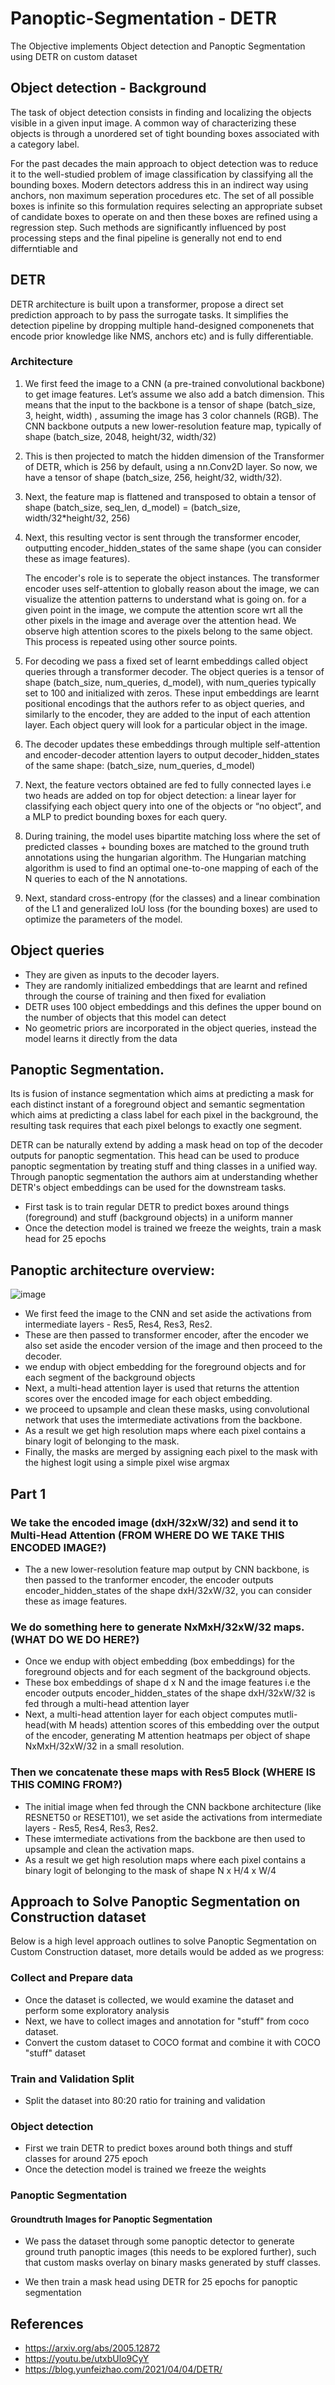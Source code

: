# Panoptic-Segmentation - DETR

The Objective implements Object detection and Panoptic Segmentation using DETR on custom dataset


## Object detection - Background
The task of object detection consists in finding and localizing the objects visible in a given input image. A common way of characterizing these objects is through a unordered set of tight bounding boxes associated with a category label. 

For the past decades the main approach to object detection was to reduce it to the well-studied problem of image classification by classifying all the bounding boxes. Modern detectors address this in an indirect way using anchors, non  maximum seperation procedures etc. The set of all possible boxes is infinite so this formulation requires selecting an appropriate subset of candidate boxes to operate on and then these boxes are refined using a regression step. Such methods are significantly influenced by post processing steps and the final pipeline is generally not end to end differntiable and 



## DETR
DETR architecture is built upon a transformer, propose a direct set prediction approach to by pass the surrogate tasks.  It simplifies the detection pipeline by dropping multiple hand-designed componenets that encode prior knowledge like NMS, anchors etc) and is fully differentiable.


### Architecture 

1. We first feed the image to a CNN (a pre-trained convolutional backbone) to get image features. Let’s assume we also add a batch dimension. This means that the input to the backbone is a tensor of shape (batch_size, 3, height, width) , assuming the image has 3 color channels (RGB). The CNN backbone outputs a new lower-resolution feature map, typically of shape (batch_size, 2048, height/32, width/32)
2.  This is then projected to match the hidden dimension of the Transformer of DETR, which is 256 by default, using a nn.Conv2D layer. So now, we have a tensor of shape (batch_size, 256, height/32, width/32).
3. Next, the feature map is flattened and transposed to obtain a tensor of shape (batch_size, seq_len, d_model) = (batch_size, width/32*height/32, 256)
4. Next, this resulting vector is sent through the transformer encoder, outputting encoder_hidden_states of the same shape (you can consider these as image features). 

    The encoder's role is to seperate the object instances. The transformer encoder uses self-attention to globally reason about the image, we can visualize the attention patterns to understand what is going on. for a given point in the image, we compute the attention score wrt all the other pixels in the image and average over the attention head.  We observe high attention scores to the pixels belong to the same object. This process is repeated using other source points.

5. For decoding we pass a fixed set of learnt embeddings called object queries through a transformer decoder. The object queries is a tensor of shape (batch_size, num_queries, d_model), with num_queries typically set to 100 and initialized with zeros. These input embeddings are learnt positional encodings that the authors refer to as object queries, and similarly to the encoder, they are added to the input of each attention layer. Each object query will look for a particular object in the image. 
6. The decoder updates these embeddings through multiple self-attention and encoder-decoder attention layers to output decoder_hidden_states of the same shape: (batch_size, num_queries, d_model)
7. Next, the feature vectors obtained are fed to fully connected layes i.e two heads are added on top for object detection: a linear layer for classifying each object query into one of the objects or “no object”, and a MLP to predict bounding boxes for each query.
8. During training, the model uses bipartite matching loss where  the set of predicted classes + bounding boxes are matched to the ground truth annotations using the hungarian algorithm. The Hungarian matching algorithm is used to find an optimal one-to-one mapping of each of the N queries to each of the N annotations. 
9. Next, standard cross-entropy (for the classes) and a linear combination of the L1 and generalized IoU loss (for the bounding boxes) are used to optimize the parameters of the model.

##  Object queries
- They are given as inputs to the decoder layers.
- They are randomly initialized embeddings that are learnt and refined through the course of training and then fixed for evaliation
- DETR uses 100 object embeddings and this defines the upper bound on the number of objects that this model can detect
- No geometric priors are incorporated in the object queries, instead the model learns it directly from the data


## Panoptic Segmentation. 
Its is fusion of instance segmentation which aims at predicting a mask for each distinct instant of a foreground object and semantic segmentation which aims at predicting a class label for each pixel in the background, the resulting task requires that each pixel belongs to exactly one segment. 

DETR can be naturally extend by adding a mask head on top of the decoder outputs for panoptic segmentation. This head can be used to produce panoptic segmentation by treating stuff and thing classes in a unified way. Through panoptic segmentation the authors aim at understanding whether DETR's object embeddings can be used for the downstream tasks.

- First task is to train regular DETR to predict boxes around things (foreground) and stuff (background objects) in a uniform manner
- Once the detection model is trained we freeze the weights, train a mask head for 25 epochs


## Panoptic architecture overview:

![image](https://user-images.githubusercontent.com/42609155/130302393-4363c045-02d8-407e-bbd7-64799966b1d1.png)

- We first feed the image to the CNN and set aside the activations from intermediate layers - Res5, Res4, Res3, Res2.
- These are then passed to transformer encoder, after the encoder we also set aside the encoder version of the image and then proceed to the decoder. 
- we endup with object embedding for the foreground objects and for each segment of the background objects 
- Next, a multi-head attention layer is used that returns the attention scores over the encoded image for each object embedding. 
- we proceed to upsample and clean these masks, using convolutional network that uses the imtermediate activations from the backbone.
- As a result we get high resolution maps where each pixel contains a binary logit of belonging to the mask.
- Finally, the masks are merged by assigning each pixel to the mask with the highest logit using a simple pixel wise argmax


## Part 1 


### We take the encoded image (dxH/32xW/32) and send it to Multi-Head Attention (FROM WHERE DO WE TAKE THIS ENCODED IMAGE?)

- The a new lower-resolution feature map output by CNN backbone, is then passed to the tranformer encoder, the encoder outputs encoder_hidden_states of the shape dxH/32xW/32, you can consider these as image features.

### We do something here to generate NxMxH/32xW/32 maps. (WHAT DO WE DO HERE?)

- Once we endup with object embedding (box embeddings) for the foreground objects and for each segment of the background objects. 
- These box embeddings of shape d x N  and the image features i.e  the encoder outputs encoder_hidden_states of the shape dxH/32xW/32 is fed through a multi-head attention layer 
- Next, a multi-head attention layer for each object computes mutli-head(with M heads) attention scores of this embedding over the output of the encoder, generating M attention heatmaps per object of shape NxMxH/32xW/32 in a small resolution. 

### Then we concatenate these maps with Res5 Block (WHERE IS THIS COMING FROM?)

- The initial image when fed through the CNN backbone architecture (like RESNET50 or RESET101), we set aside the activations from intermediate layers - Res5, Res4, Res3, Res2.
- These imtermediate activations from the backbone are then used to upsample and clean the activation maps.
- As a result we get high resolution maps where each pixel contains a binary logit of belonging to the mask of shape N x H/4 x W/4


## Approach to Solve Panoptic Segmentation on Construction dataset

Below is a high level approach outlines to solve Panoptic Segmentation on Custom Construction dataset, more details would be added as we progress:

### Collect and Prepare data
- Once the dataset is collected, we would examine the dataset and perform some exploratory analysis 
- Next, we have to collect images and annotation for "stuff" from coco dataset.
- Convert the custom dataset to COCO format and combine it with COCO "stuff" dataset 

### Train and Validation Split
- Split the dataset into 80:20 ratio for training and validation

### Object detection
- First we  train DETR to predict boxes around both things and stuff classes for around 275 epoch 
- Once the detection model is trained we freeze the weights

### Panoptic Segmentation 

#### Groundtruth Images for Panoptic Segmentation
- We pass the dataset through some panoptic detector to generate ground truth panoptic images (this needs to be explored further), such that custom masks overlay on binary masks generated by stuff classes.

- We then train a mask head using DETR for 25 epochs for panoptic segmentation


## References

- https://arxiv.org/abs/2005.12872
- https://youtu.be/utxbUlo9CyY
- https://blog.yunfeizhao.com/2021/04/04/DETR/
